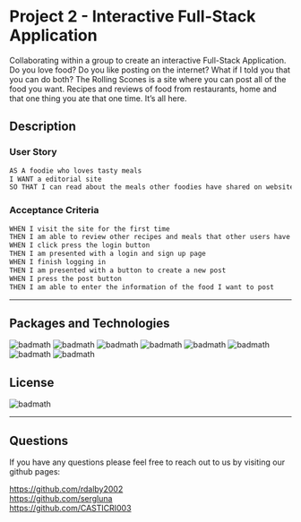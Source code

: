 # Project 2 - Interactive Full-Stack Application

Collaborating within a group to create an interactive Full-Stack Application. Do you love food? Do you like posting on the internet? What if I told you that you can do both? The Rolling Scones is a site where you can post all of the food you want. Recipes and reviews of food from restaurants, home and that one thing you ate that one time. It’s all here.

## Description
### User Story

```md
AS A foodie who loves tasty meals
I WANT a editorial site
SO THAT I can read about the meals other foodies have shared on website
```

### Acceptance Criteria

```md
WHEN I visit the site for the first time
THEN I am able to review other recipes and meals that other users have written about
WHEN I click press the login button
THEN I am presented with a login and sign up page
WHEN I finish logging in
THEN I am presented with a button to create a new post
WHEN I press the post button 
THEN I am able to enter the information of the food I want to post
```

---

## Packages and Technologies

![badmath](https://img.shields.io/badge/Language-JavaScript-blue)
![badmath](https://img.shields.io/badge/Registry-npm-ff69b4)
![badmath](https://img.shields.io/badge/SQL-MySQL-brightgreen)
![badmath](https://img.shields.io/badge/ORM-Sequelize-blueviolet)
![badmath](https://img.shields.io/badge/Enviorment-Node.js-success)
![badmath](https://img.shields.io/badge/Framework-Express.js-red)
![badmath](https://img.shields.io/badge/HTML-Handlebars-%23f0652e)
![badmath](https://img.shields.io/badge/Middleware-Passport-%2373f06e)


## License
![badmath](https://img.shields.io/badge/License-Unlicense-red)

---

## Questions

If you have any questions please feel free to reach out to us by visiting our github pages:

https://github.com/rdalby2002  
https://github.com/sergluna  
https://github.com/CASTICRI003  



